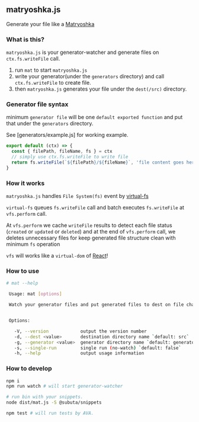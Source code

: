 ## matryoshka.js
Generate your file like a [Matryoshka](https://en.wikipedia.org/wiki/Matryoshka_doll)

### What is this?

`matryoshka.js` is your generator-watcher and generate files on `ctx.fs.writeFile` call.

1. run `mat` to start `matryoshka.js`
2. write your generator(under the `generators` directory) and call `ctx.fs.writeFile` to create file.
3. then `matryoshka.js` generates your file under the `dest(/src)` directory.

### Generator file syntax

minimum `generator file` will be one `default exported function` 
and put that under the `generators` directory.

See [generators/example.js] for working example.

```jsx harmony
export default (ctx) => {
  const { filePath, fileName, fs } = ctx
  // simply use ctx.fs.writeFile to write file
  return fs.writeFile(`${filePath}/${fileName}`, 'file content goes here')
}
```

### How it works

`matryoshka.js` handles `File System(fs)` event by [virtual-fs](lib/utils/virtual-fs.js)

`virtual-fs` queues `fs.writeFile` call and batch executes `fs.writeFile` at `vfs.perform` call.

At `vfs.perform` we cache `writeFile` results to detect each file status (`created` or `updated` or `deleted`) 
and at the end of `vfs.perform` call, we deletes unnecessary files for keep generated file structure clean with minimum `fs` operation

`vfs` will works like a `virtual-dom` of [React](https://reactjs.org/)! 

### How to use

```bash
# mat --help

 Usage: mat [options]

 Watch your generator files and put generated files to dest on file changes :)


 Options:

   -V, --version            output the version number
   -d, --dest <value>       destination directory name `default: src`
   -g, --generator <value>  generator directory name `default: generators`
   -s, --single-run         single run (no-watch) `default: false`
   -h, --help               output usage information
```

### How to develop

```bash
npm i
npm run watch # will start generator-watcher

# run bin with your snippets.
node dist/mat.js -S @subuta/snippets

npm test # will run tests by AVA.
```

